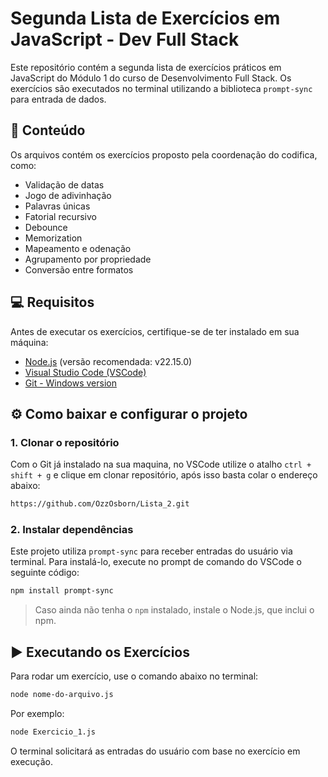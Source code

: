 # Segunda Lista de Exercícios em JavaScript - Dev Full Stack

Este repositório contém a segunda lista de exercícios práticos em JavaScript do Módulo 1 do curso de Desenvolvimento Full Stack. Os exercícios são executados no terminal utilizando a biblioteca `prompt-sync` para entrada de dados.

## 📁 Conteúdo

Os arquivos contém os exercícios proposto pela coordenação do codifica, como: 

- Validação de datas
- Jogo de adivinhação
- Palavras únicas
- Fatorial recursivo
- Debounce
- Memorization
- Mapeamento e odenação
- Agrupamento por propriedade
- Conversão entre formatos

## 💻 Requisitos

Antes de executar os exercícios, certifique-se de ter instalado em sua máquina:

- [Node.js](https://nodejs.org/) (versão recomendada: v22.15.0)
- [Visual Studio Code (VSCode)](https://code.visualstudio.com/)
- [Git - Windows version](https://git-scm.com/downloads/win)
  
## ⚙️ Como baixar e configurar o projeto

### 1. Clonar o repositório
Com o Git já instalado na sua maquina, no VSCode utilize o atalho `ctrl + shift + g` e clique em clonar repositório, após isso basta colar o endereço abaixo:
```bash
https://github.com/OzzOsborn/Lista_2.git
```

### 2. Instalar dependências

Este projeto utiliza `prompt-sync` para receber entradas do usuário via terminal. Para instalá-lo, execute no prompt de comando do VSCode o seguinte código:

```bash
npm install prompt-sync
```

> Caso ainda não tenha o `npm` instalado, instale o Node.js, que inclui o npm.
> 
## ▶️ Executando os Exercícios

Para rodar um exercício, use o comando abaixo no terminal:

```bash
node nome-do-arquivo.js
```

Por exemplo:

```bash
node Exercicio_1.js
```

O terminal solicitará as entradas do usuário com base no exercício em execução.
